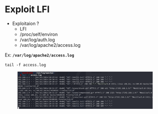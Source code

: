 # Exploit LFI



* Exploitaion ?
  * LFI
  * /proc/self/environ
  * /var/log/auth.log
  * /var/log/apache2/access.log

Ex: **`/var/log/apache2/access.log`**

```
tail -f access.log 
```

<figure><img src="../../../.gitbook/assets/image (1) (1) (1) (1) (1) (1) (1) (1) (1) (1) (1) (1).png" alt=""><figcaption></figcaption></figure>

&#x20;
